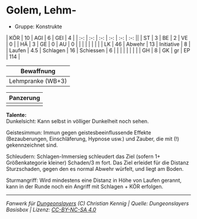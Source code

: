 # Golem, Lehm-  
- Gruppe: Konstrukte  

| KÖR    | 10  | AGI      | 6  | GEI        | 4   |
| :-: | :-: | :-: | :-: | :-: | :-: ||
| ST     | 3   | BE       | 2  | VE         | 0   |
| HÄ     | 3   | GE       | 0  | AU         | 0   |
|        |     |          |    |            |     |
| LK     | 46  | Abwehr   | 13 | Initiative | 8   |
| Laufen | 4.5 | Schlagen | 16 | Schiessen  | 6   |
|        |     |          |    |            |     |
| GH     | 8   | GK       | gr | EP         | 114 |


| Bewaffnung |
| --- |
| Lehmpranke (WB+3) |


| Panzerung |
| --- |
|  |


**Talente:**  
Dunkelsicht: Kann selbst in völliger Dunkelheit noch sehen.

Geistesimmun: Immun gegen geistesbeeinflussende Effekte (Bezauberungen, Einschläferung, Hypnose usw.) und Zauber, die mit (!) gekennzeichnet sind.

Schleudern: Schlagen-Immersieg schleudert das Ziel (sofern 1+ Größenkategorie kleiner) Schaden/3 m fort. Das Ziel erleidet für die Distanz Sturzschaden, gegen den es normal Abwehr würfelt, und liegt am Boden.

Sturmangriff: Wird mindestens eine Distanz in Höhe von Laufen gerannt, kann in der Runde noch ein Angriff mit Schlagen + KÖR erfolgen.





___
*Fanwerk für [Dungeonslayers](https://www.dungeonslayers.net/) (C) Christian Kennig | Quelle: Dungeonslayers Basisbox | Lizenz: [CC-BY-NC-SA 4.0](https://creativecommons.org/licenses/by-nc-sa/4.0/deed.de)*